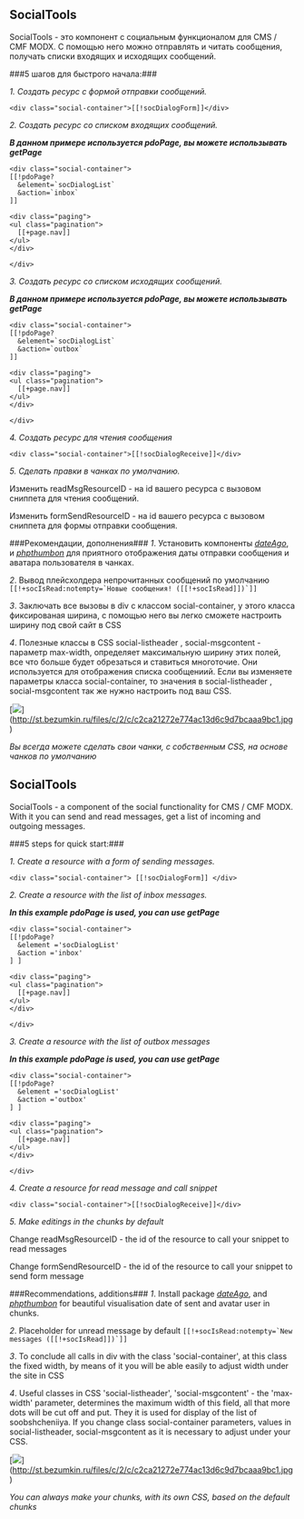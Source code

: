 ## SocialTools 
SocialTools -  это компонент с социальным функционалом для CMS / CMF MODX. С помощью него можно отправлять и читать сообщения, получать списки входящих и исходящих сообщений.


###5 шагов для быстрого начала:###

*1. Создать ресурс с формой отправки сообщений.*

 ```
<div class="social-container">[[!socDialogForm]]</div>
```
*2. Создать ресурс со списком входящих сообщений.*

**_В данном примере используется pdoPage, вы можете использывать getPage_**

```
<div class="social-container">
[[!pdoPage?
  &element=`socDialogList`
  &action=`inbox`
]]

<div class="paging">
<ul class="pagination">
  [[+page.nav]]
</ul>
</div>

</div>

```

*3. Создать ресурс со списком исходящих сообщений.*


**_В данном примере используется pdoPage, вы можете использывать getPage_**

```
<div class="social-container">
[[!pdoPage?
  &element=`socDialogList`
  &action=`outbox`
]]

<div class="paging">
<ul class="pagination">
  [[+page.nav]]
</ul>
</div>

</div>

```

*4. Создать ресурс для чтения сообщения*

```
<div class="social-container">[[!socDialogReceive]]</div>
```

*5. Сделать правки в чанках по умолчанию.*

Изменить readMsgResourceID - на id вашего ресурса с вызовом сниппета для чтения сообщений.

Изменить formSendResourceID - на id вашего ресурса с вызовом сниппета для формы отправки сообщения.

###Рекомендации, дополнения###
*1*. Установить компоненты _<a href='http://store.simpledream.ru/packages/utilities/dateago.html'>dateAgo</a>_, и _<a href='http://modx.com/extras/package/phpthumbon'>phpthumbon</a>_ для приятного отображения даты отправки сообщения и аватара пользователя в чанках.





*2*. Вывод плейсхолдера непрочитанных сообщений по умолчанию ``` [[!+socIsRead:notempty=`Новые сообщения! ([[!+socIsRead]])`]] ``` 

*3*. Заключать все вызовы в div с классом social-container, у этого класса фиксированая ширина, с помощью него вы легко сможете настроить ширину под свой сайт в CSS

*4*. Полезные классы в CSS social-listheader , social-msgcontent - параметр max-width, определяет максимальную ширину этих полей, все что больше будет обрезаться и ставиться многоточие.
Они используется для отображения списка сообщениий. Если вы изменяете параметры класса social-container, то значения в social-listheader , social-msgcontent так же нужно настроить под ваш CSS.

[![](http://st.bezumkin.ru/files/c/2/c/c2ca21272e774ac13d6c9d7bcaaa9bc1s.jpg)] (http://st.bezumkin.ru/files/c/2/c/c2ca21272e774ac13d6c9d7bcaaa9bc1.jpg)


_Вы всегда можете сделать свои чанки, с собственным CSS, на основе чанков по умолчанию_

## SocialTools 
SocialTools - a component of the social functionality for CMS / CMF MODX. With it you can send and read messages, get a list of incoming and outgoing messages.

###5 steps for quick start:###

*1. Create a resource with a form of sending messages.*

 ```
<div class="social-container"> [[!socDialogForm]] </div>
```
*2. Create a resource with the list of inbox messages.*

**_In this example pdoPage is used, you can use getPage_**

```
<div class="social-container">
[[!pdoPage?
  &element ='socDialogList'
  &action ='inbox'
] ]

<div class="paging">
<ul class="pagination">
  [[+page.nav]]
</ul>
</div>

</div>
```

*3. Create a resource with the list of outbox messages*


**_In this example pdoPage is used, you can use getPage_**

```
<div class="social-container">
[[!pdoPage?
  &element ='socDialogList'
  &action ='outbox'
] ]

<div class="paging">
<ul class="pagination">
  [[+page.nav]]
</ul>
</div>

</div>
```

*4. Create a resource for read message and call snippet*

```
<div class="social-container">[[!socDialogReceive]]</div>
```

*5. Make editings in the chunks by default*

Change readMsgResourceID - the id of the resource to call your snippet to read messages

Change formSendResourceID - the id of the resource to call your snippet to send form message

###Recommendations, additions###
*1*. Install package _<a href='http://store.simpledream.ru/packages/utilities/dateago.html'>dateAgo</a>_, and  _<a href='http://modx.com/extras/package/phpthumbon'>phpthumbon</a>_ for beautiful visualisation date of sent and avatar user in chunks.

*2*. Placeholder for unread message by default  ``` [[!+socIsRead:notempty=`New messages ([[!+socIsRead]])`]] ``` 

*3*. To conclude all calls in div with the class 'social-container', at this class the fixed width, by means of it you will be able easily to adjust width under the site in CSS

*4*. Useful classes in CSS 'social-listheader', 'social-msgcontent' - the 'max-width' parameter, determines the maximum width of this field, all that more dots will be cut off and put. They it is used for display of the list of soobshcheniiya. If you change class social-container parameters, values in social-listheader, social-msgcontent as it is necessary to adjust under your CSS.

[![](http://st.bezumkin.ru/files/c/2/c/c2ca21272e774ac13d6c9d7bcaaa9bc1s.jpg)] (http://st.bezumkin.ru/files/c/2/c/c2ca21272e774ac13d6c9d7bcaaa9bc1.jpg)

_You can always make your chunks, with its own CSS, based on the default chunks_
